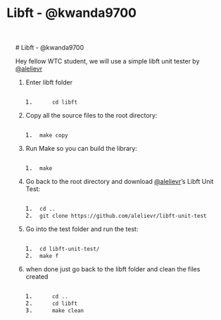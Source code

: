 # Libft - @kwanda9700

<div class="markdown-body editormd-preview-container" previewcontainer="true" style="padding: 20px;"><p># Libft - @kwanda9700</p><p>Hey fellow WTC student, we will use a simple libft unit tester by <a href="https://github.com/alelievr" title="@alelievr" class="at-link">@alelievr</a></p>
<ol>
<li><p>Enter libft folder </p>
<pre class="prettyprint linenums prettyprinted" style=""><ol class="linenums"><li class="L0"><code><span class="pln">     cd libft</span></code></li></ol></pre></li><li><p>Copy all the source files to the root directory:    </p>
<pre class="prettyprint linenums prettyprinted" style=""><ol class="linenums"><li class="L0"><code><span class="pln"> make copy</span></code></li></ol></pre></li><li><p>Run Make so you can build the library:</p>
<pre class="prettyprint linenums prettyprinted" style=""><ol class="linenums"><li class="L0"><code><span class="pln"> make</span></code></li></ol></pre></li><li><p>Go back to the root directory and download <a href="https://github.com/alelievr" title="@alelievr" class="at-link"></a><a href="https://github.com/alelievr" title="@alelievr" class="at-link">@alelievr</a>’s Libft Unit Test:        </p>
<pre class="prettyprint linenums prettyprinted" style=""><ol class="linenums"><li class="L0"><code><span class="pln"> cd </span><span class="pun">..</span></code></li><li class="L1"><code><span class="pln"> git clone https</span><span class="pun">:</span><span class="com">//github.com/alelievr/libft-unit-test</span></code></li></ol></pre></li><li><p>Go into the test folder and run the test:</p>
<pre class="prettyprint linenums prettyprinted" style=""><ol class="linenums"><li class="L0"><code><span class="pln"> cd libft</span><span class="pun">-</span><span class="pln">unit</span><span class="pun">-</span><span class="pln">test</span><span class="pun">/</span></code></li><li class="L1"><code><span class="pln"> make f</span></code></li></ol></pre></li><li><p>when done just go back to the libft folder and clean the files created</p>
<pre class="prettyprint linenums prettyprinted" style=""><ol class="linenums"><li class="L0"><code><span class="pln">     cd </span><span class="pun">..</span></code></li><li class="L1"><code><span class="pln">     cd libft</span></code></li><li class="L2"><code><span class="pln">     make clean</span></code></li></ol></pre></li></ol>
</div>
